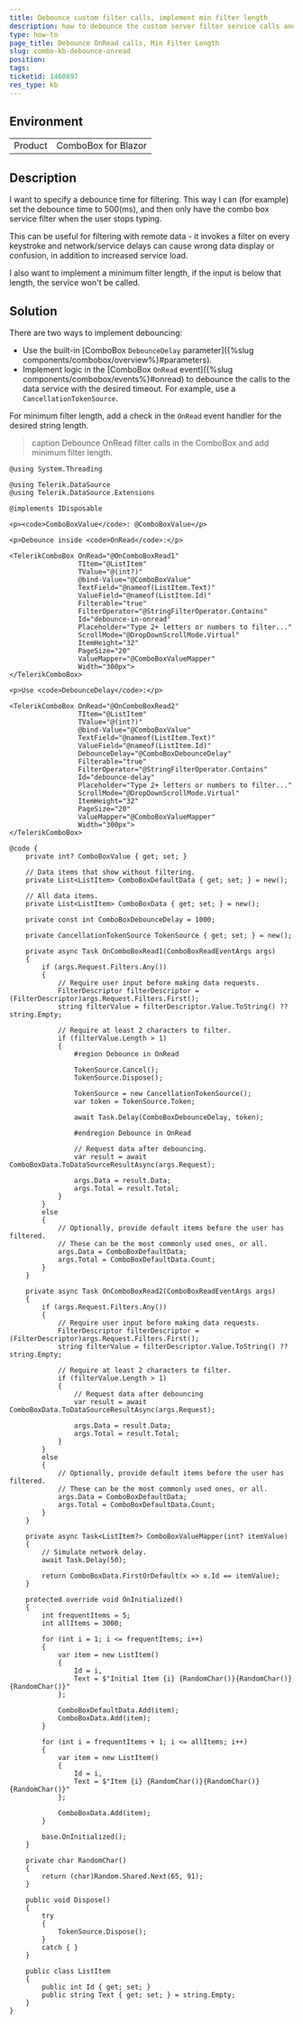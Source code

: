 ```yaml
---
title: Debounce custom filter calls, implement min filter length
description: how to debounce the custom server filter service calls and to implement min filter length.
type: how-to
page_title: Debounce OnRead calls, Min Filter Length
slug: combo-kb-debounce-onread
position: 
tags: 
ticketid: 1460897
res_type: kb
---
```


## Environment
<table>
	<tbody>
		<tr>
			<td>Product</td>
			<td>ComboBox for Blazor</td>
		</tr>
	</tbody>
</table>


## Description

I want to specify a debounce time for filtering. This way I can (for example) set the debounce time to 500(ms), and then only have the combo box service filter when the user stops typing.

This can be useful for filtering with remote data - it invokes a filter on every keystroke and network/service delays can cause wrong data display or confusion, in addition to increased service load.

I also want to implement a minimum filter length, if the input is below that length, the service won't be called.

## Solution

There are two ways to implement debouncing:

* Use the built-in [ComboBox `DebounceDelay` parameter]({%slug components/combobox/overview%}#parameters).
* Implement logic in the [ComboBox `OnRead` event]({%slug components/combobox/events%}#onread) to debounce the calls to the data service with the desired timeout. For example, use a `CancellationTokenSource`.

For minimum filter length, add a check in the `OnRead` event handler for the desired string length.

>caption Debounce OnRead filter calls in the ComboBox and add minimum filter length.

````CSHTML
@using System.Threading

@using Telerik.DataSource
@using Telerik.DataSource.Extensions

@implements IDisposable

<p><code>ComboBoxValue</code>: @ComboBoxValue</p>

<p>Debounce inside <code>OnRead</code>:</p>

<TelerikComboBox OnRead="@OnComboBoxRead1"
                 TItem="@ListItem"
                 TValue="@(int?)"
                 @bind-Value="@ComboBoxValue"
                 TextField="@nameof(ListItem.Text)"
                 ValueField="@nameof(ListItem.Id)"
                 Filterable="true"
                 FilterOperator="@StringFilterOperator.Contains"
                 Id="debounce-in-onread"
                 Placeholder="Type 2+ letters or numbers to filter..."
                 ScrollMode="@DropDownScrollMode.Virtual"
                 ItemHeight="32"
                 PageSize="20"
                 ValueMapper="@ComboBoxValueMapper"
                 Width="300px">
</TelerikComboBox>

<p>Use <code>DebounceDelay</code>:</p>

<TelerikComboBox OnRead="@OnComboBoxRead2"
                 TItem="@ListItem"
                 TValue="@(int?)"
                 @bind-Value="@ComboBoxValue"
                 TextField="@nameof(ListItem.Text)"
                 ValueField="@nameof(ListItem.Id)"
                 DebounceDelay="@ComboBoxDebounceDelay"
                 Filterable="true"
                 FilterOperator="@StringFilterOperator.Contains"
                 Id="debounce-delay"
                 Placeholder="Type 2+ letters or numbers to filter..."
                 ScrollMode="@DropDownScrollMode.Virtual"
                 ItemHeight="32"
                 PageSize="20"
                 ValueMapper="@ComboBoxValueMapper"
                 Width="300px">
</TelerikComboBox>

@code {
    private int? ComboBoxValue { get; set; }

    // Data items that show without filtering.
    private List<ListItem> ComboBoxDefaultData { get; set; } = new();

    // All data items.
    private List<ListItem> ComboBoxData { get; set; } = new();

    private const int ComboBoxDebounceDelay = 1000;

    private CancellationTokenSource TokenSource { get; set; } = new();

    private async Task OnComboBoxRead1(ComboBoxReadEventArgs args)
    {
        if (args.Request.Filters.Any())
        {
            // Require user input before making data requests.
            FilterDescriptor filterDescriptor = (FilterDescriptor)args.Request.Filters.First();
            string filterValue = filterDescriptor.Value.ToString() ?? string.Empty;

            // Require at least 2 characters to filter.
            if (filterValue.Length > 1)
            {
                #region Debounce in OnRead

                TokenSource.Cancel();
                TokenSource.Dispose();

                TokenSource = new CancellationTokenSource();
                var token = TokenSource.Token;

                await Task.Delay(ComboBoxDebounceDelay, token);

                #endregion Debounce in OnRead

                // Request data after debouncing.
                var result = await ComboBoxData.ToDataSourceResultAsync(args.Request);

                args.Data = result.Data;
                args.Total = result.Total;
            }
        }
        else
        {
            // Optionally, provide default items before the user has filtered.
            // These can be the most commonly used ones, or all.
            args.Data = ComboBoxDefaultData;
            args.Total = ComboBoxDefaultData.Count;
        }
    }

    private async Task OnComboBoxRead2(ComboBoxReadEventArgs args)
    {
        if (args.Request.Filters.Any())
        {
            // Require user input before making data requests.
            FilterDescriptor filterDescriptor = (FilterDescriptor)args.Request.Filters.First();
            string filterValue = filterDescriptor.Value.ToString() ?? string.Empty;

            // Require at least 2 characters to filter.
            if (filterValue.Length > 1)
            {
                // Request data after debouncing
                var result = await ComboBoxData.ToDataSourceResultAsync(args.Request);

                args.Data = result.Data;
                args.Total = result.Total;
            }
        }
        else
        {
            // Optionally, provide default items before the user has filtered.
            // These can be the most commonly used ones, or all.
            args.Data = ComboBoxDefaultData;
            args.Total = ComboBoxDefaultData.Count;
        }
    }

    private async Task<ListItem?> ComboBoxValueMapper(int? itemValue)
    {
        // Simulate network delay.
        await Task.Delay(50);

        return ComboBoxData.FirstOrDefault(x => x.Id == itemValue);
    }

    protected override void OnInitialized()
    {
        int frequentItems = 5;
        int allItems = 3000;

        for (int i = 1; i <= frequentItems; i++)
        {
            var item = new ListItem()
            {
                Id = i,
                Text = $"Initial Item {i} {RandomChar()}{RandomChar()}{RandomChar()}"
            };

            ComboBoxDefaultData.Add(item);
            ComboBoxData.Add(item);
        }

        for (int i = frequentItems + 1; i <= allItems; i++)
        {
            var item = new ListItem()
            {
                Id = i,
                Text = $"Item {i} {RandomChar()}{RandomChar()}{RandomChar()}"
            };

            ComboBoxData.Add(item);
        }

        base.OnInitialized();
    }

    private char RandomChar()
    {
        return (char)Random.Shared.Next(65, 91);
    }

    public void Dispose()
    {
        try
        {
            TokenSource.Dispose();
        }
        catch { }
    }

    public class ListItem
    {
        public int Id { get; set; }
        public string Text { get; set; } = string.Empty;
    }
}
````
